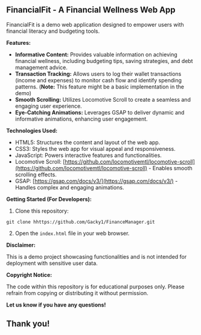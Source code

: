 ## FinancialFit - A Financial Wellness Web App

FinancialFit is a demo web application designed to empower users with financial literacy and budgeting tools. 

**Features:**

* **Informative Content:** Provides valuable information on achieving financial wellness, including budgeting tips, saving strategies, and debt management advice.
* **Transaction Tracking:** Allows users to log their wallet transactions (income and expenses) to monitor cash flow and identify spending patterns. (**Note:** This feature might be a basic implementation in the demo)
* **Smooth Scrolling:** Utilizes Locomotive Scroll to create a seamless and engaging user experience.
* **Eye-Catching Animations:** Leverages GSAP to deliver dynamic and informative animations, enhancing user engagement.

**Technologies Used:**

* HTML5: Structures the content and layout of the web app.
* CSS3: Styles the web app for visual appeal and responsiveness.
* JavaScript: Powers interactive features and functionalities.
* Locomotive Scroll: [https://github.com/locomotivemtl/locomotive-scroll](https://github.com/locomotivemtl/locomotive-scroll)  - Enables smooth scrolling effects.
* GSAP: [https://gsap.com/docs/v3/](https://gsap.com/docs/v3/) - Handles complex and engaging animations.

**Getting Started (For Developers):**

1. Clone this repository:

```
git clone hhttps://github.com/Gacky1/FinanceManager.git
```

2. Open the `index.html` file in your web browser.

**Disclaimer:**

This is a demo project showcasing functionalities and is not intended for deployment with sensitive user data. 

**Copyright Notice:**

The code within this repository is for educational purposes only. Please refrain from copying or distributing it without permission.

**Let us know if you have any questions!**

## Thank you!